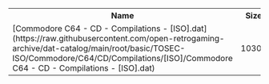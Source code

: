 <table>
<tr><th>Name</th><th>Size</th></tr>
<tr><td>
[Commodore C64 - CD - Compilations - [ISO].dat](https://raw.githubusercontent.com/open-retrogaming-archive/dat-catalog/main/root/basic/TOSEC-ISO/Commodore/C64/CD/Compilations/[ISO]/Commodore C64 - CD - Compilations - [ISO].dat)
</td><td>10304</td></tr>
</table>
